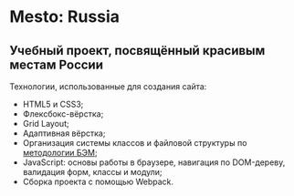 # Mesto: Russia

## Учебный проект, посвящённый красивым местам России

Технологии, использованные для создания сайта:
* HTML5 и CSS3;
* Флексбокс-вёрстка;
* Grid Layout;
* Адаптивная вёрстка;
* Организация системы классов и файловой структуры по [методологии БЭМ](https://ru.bem.info/methodology/quick-start/);
* JavaScript: основы работы в браузере, навигация по DOM-дереву, валидация форм, классы и модули;
* Сборка проекта с помощью Webpack.

<!-- Проект представлен на [GitHub Pages](https://ev-cherkovskiy.github.io/mesto/) -->